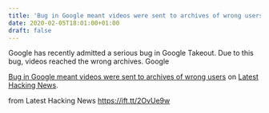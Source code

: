 ```yaml
---
title: 'Bug in Google meant videos were sent to archives of wrong users'
date: 2020-02-05T18:01:00+01:00
draft: false
---
```


Google has recently admitted a serious bug in Google Takeout. Due to this bug, videos reached the wrong archives. Google

[Bug in Google meant videos were sent to archives of wrong users](https://latesthackingnews.com/2020/02/05/bug-in-google-meant-videos-were-sent-to-archives-of-wrong-users/) on [Latest Hacking News](https://latesthackingnews.com).

  
  
from Latest Hacking News https://ift.tt/2OvUe9w